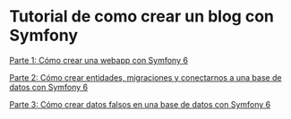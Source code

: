 # Tutorial de como crear un blog con Symfony

[Parte 1: Cómo crear una webapp con Symfony 6](https://cosasdedevs.com/posts/crear-web-app-symfony-6/)

[Parte 2: Cómo crear entidades, migraciones y conectarnos a una base de datos con Symfony 6](https://cosasdedevs.com/posts/crear-entidades-migraciones-conexion-base-de-datos-symfony-6/)

[Parte 3: Cómo crear datos falsos en una base de datos con Symfony 6](https://cosasdedevs.com/posts/como-crear-datos-falsos-base-de-datos-symfony-6/)